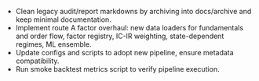 - Clean legacy audit/report markdowns by archiving into docs/archive and keep minimal documentation.
- Implement route A factor overhaul: new data loaders for fundamentals and order flow, factor registry, IC-IR weighting, state-dependent regimes, ML ensemble.
- Update configs and scripts to adopt new pipeline, ensure metadata compatibility.
- Run smoke backtest metrics script to verify pipeline execution.